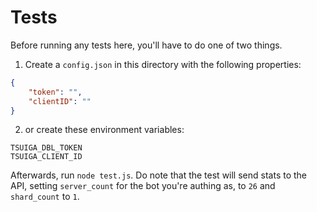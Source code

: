 # Tests

Before running any tests here, you'll have to do one of two things.

1. Create a `config.json` in this directory with the following properties:
```json
{
    "token": "",
    "clientID": ""
}
```

2. or create these environment variables:
```
TSUIGA_DBL_TOKEN
TSUIGA_CLIENT_ID
```

Afterwards, run `node test.js`.
Do note that the test will send stats to the API, setting `server_count` for the bot you're authing as, to `26` and `shard_count` to `1`.